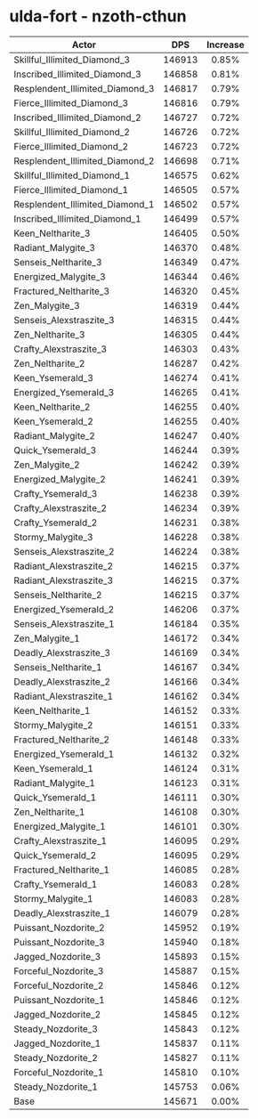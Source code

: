 # ulda-fort - nzoth-cthun
| Actor | DPS | Increase |
|---|:---:|:---:|
|Skillful_Illimited_Diamond_3|146913|0.85%|
|Inscribed_Illimited_Diamond_3|146858|0.81%|
|Resplendent_Illimited_Diamond_3|146817|0.79%|
|Fierce_Illimited_Diamond_3|146816|0.79%|
|Inscribed_Illimited_Diamond_2|146727|0.72%|
|Skillful_Illimited_Diamond_2|146726|0.72%|
|Fierce_Illimited_Diamond_2|146723|0.72%|
|Resplendent_Illimited_Diamond_2|146698|0.71%|
|Skillful_Illimited_Diamond_1|146575|0.62%|
|Fierce_Illimited_Diamond_1|146505|0.57%|
|Resplendent_Illimited_Diamond_1|146502|0.57%|
|Inscribed_Illimited_Diamond_1|146499|0.57%|
|Keen_Neltharite_3|146405|0.50%|
|Radiant_Malygite_3|146370|0.48%|
|Senseis_Neltharite_3|146349|0.47%|
|Energized_Malygite_3|146344|0.46%|
|Fractured_Neltharite_3|146320|0.45%|
|Zen_Malygite_3|146319|0.44%|
|Senseis_Alexstraszite_3|146315|0.44%|
|Zen_Neltharite_3|146305|0.44%|
|Crafty_Alexstraszite_3|146303|0.43%|
|Zen_Neltharite_2|146287|0.42%|
|Keen_Ysemerald_3|146274|0.41%|
|Energized_Ysemerald_3|146265|0.41%|
|Keen_Neltharite_2|146255|0.40%|
|Keen_Ysemerald_2|146255|0.40%|
|Radiant_Malygite_2|146247|0.40%|
|Quick_Ysemerald_3|146244|0.39%|
|Zen_Malygite_2|146242|0.39%|
|Energized_Malygite_2|146241|0.39%|
|Crafty_Ysemerald_3|146238|0.39%|
|Crafty_Alexstraszite_2|146234|0.39%|
|Crafty_Ysemerald_2|146231|0.38%|
|Stormy_Malygite_3|146228|0.38%|
|Senseis_Alexstraszite_2|146224|0.38%|
|Radiant_Alexstraszite_2|146215|0.37%|
|Radiant_Alexstraszite_3|146215|0.37%|
|Senseis_Neltharite_2|146215|0.37%|
|Energized_Ysemerald_2|146206|0.37%|
|Senseis_Alexstraszite_1|146184|0.35%|
|Zen_Malygite_1|146172|0.34%|
|Deadly_Alexstraszite_3|146169|0.34%|
|Senseis_Neltharite_1|146167|0.34%|
|Deadly_Alexstraszite_2|146166|0.34%|
|Radiant_Alexstraszite_1|146162|0.34%|
|Keen_Neltharite_1|146152|0.33%|
|Stormy_Malygite_2|146151|0.33%|
|Fractured_Neltharite_2|146148|0.33%|
|Energized_Ysemerald_1|146132|0.32%|
|Keen_Ysemerald_1|146124|0.31%|
|Radiant_Malygite_1|146123|0.31%|
|Quick_Ysemerald_1|146111|0.30%|
|Zen_Neltharite_1|146108|0.30%|
|Energized_Malygite_1|146101|0.30%|
|Crafty_Alexstraszite_1|146095|0.29%|
|Quick_Ysemerald_2|146095|0.29%|
|Fractured_Neltharite_1|146085|0.28%|
|Crafty_Ysemerald_1|146083|0.28%|
|Stormy_Malygite_1|146083|0.28%|
|Deadly_Alexstraszite_1|146079|0.28%|
|Puissant_Nozdorite_2|145952|0.19%|
|Puissant_Nozdorite_3|145940|0.18%|
|Jagged_Nozdorite_3|145893|0.15%|
|Forceful_Nozdorite_3|145887|0.15%|
|Forceful_Nozdorite_2|145846|0.12%|
|Puissant_Nozdorite_1|145846|0.12%|
|Jagged_Nozdorite_2|145845|0.12%|
|Steady_Nozdorite_3|145843|0.12%|
|Jagged_Nozdorite_1|145837|0.11%|
|Steady_Nozdorite_2|145827|0.11%|
|Forceful_Nozdorite_1|145810|0.10%|
|Steady_Nozdorite_1|145753|0.06%|
|Base|145671|0.00%|
